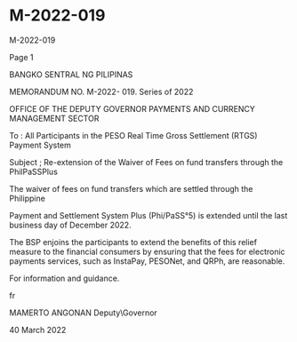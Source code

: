 # M-2022-019

M-2022-019

Page 1

BANGKO SENTRAL NG PILIPINAS

MEMORANDUM NO. M-2022- 019. Series of 2022

OFFICE OF THE DEPUTY GOVERNOR PAYMENTS AND CURRENCY MANAGEMENT SECTOR

To : All Participants in the PESO Real Time Gross Settlement (RTGS) Payment System

Subject ; Re-extension of the Waiver of Fees on fund transfers through the PhilPaSSPlus

The waiver of fees on fund transfers which are settled through the Philippine

Payment and Settlement System Plus (Phi/PaSS°5) is extended until the last business day of December 2022.

The BSP enjoins the participants to extend the benefits of this relief measure to the financial consumers by ensuring that the fees for electronic payments services, such as InstaPay, PESONet, and QRPh, are reasonable.

For information and guidance.

fr

MAMERTO ANGONAN Deputy\Governor

40 March 2022